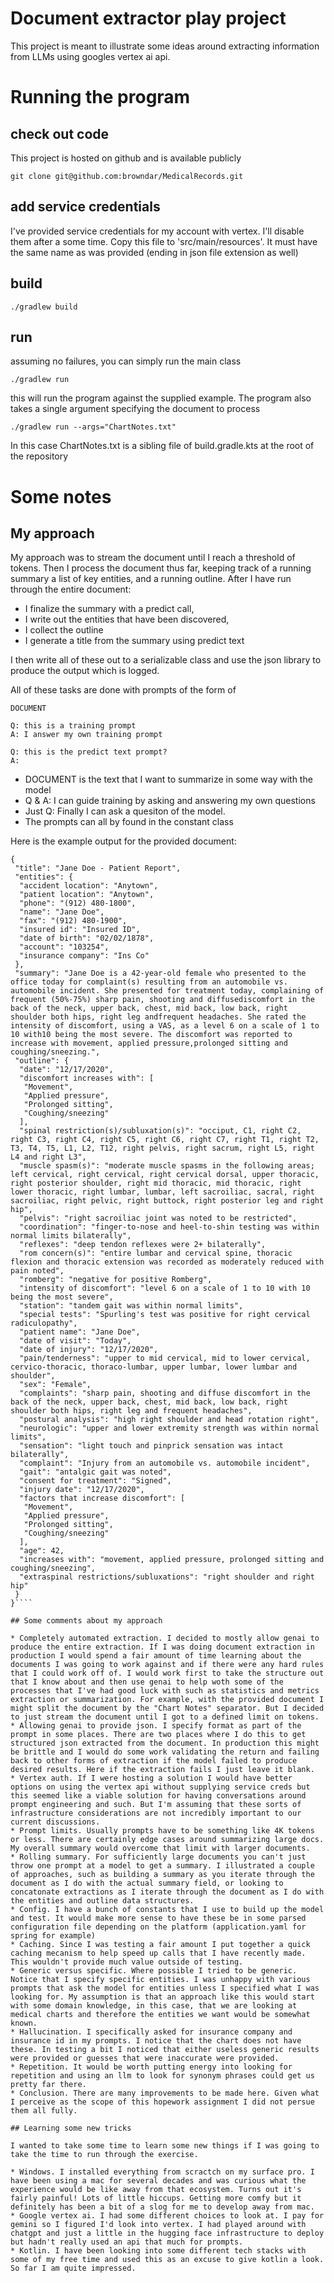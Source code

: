 # Document extractor play project

This project is meant to illustrate some ideas around extracting information from LLMs using googles vertex ai api.

# Running the program

## check out code

This project is hosted on github and is available publicly

````git clone git@github.com:browndar/MedicalRecords.git````

## add service credentials

I've provided service credentials for my account with vertex. I'll disable them after a some time. Copy this file to 'src/main/resources'. It must have the same name as was provided (ending in json file extension as well)

## build

````./gradlew build````

## run

assuming no failures, you can simply run the main class

````./gradlew run````

this will run the program against the supplied example. The program also takes a single argument specifying the document to process

````./gradlew run --args="ChartNotes.txt"````

In this case ChartNotes.txt is a sibling file of build.gradle.kts at the root of the repository

# Some notes

## My approach

My approach was to stream the document until I reach a threshold of tokens. Then I process the document thus far, keeping track of a running summary a list of key entities, and a running outline. After I have run through the entire document:

* I finalize the summary with a predict call, 
* I write out the entities that have been discovered, 
* I collect the outline
* I generate a title from the summary using predict text

I then write all of these out to a serializable class and use the json library to produce the output which is logged. 

All of these tasks are done with prompts of the form of

````
DOCUMENT

Q: this is a training prompt
A: I answer my own training prompt

Q: this is the predict text prompt?
A:
````

* DOCUMENT is the text that I want to summarize in some way with the model
* Q & A: I can guide training by asking and answering my own questions
* Just Q: Finally I can ask a quesiton of the model. 
* The prompts can all by found in the constant class

Here is the example output for the provided document:

````
{
 "title": "Jane Doe - Patient Report",
 "entities": {
  "accident location": "Anytown",
  "patient location": "Anytown",
  "phone": "(912) 480-1800",
  "name": "Jane Doe",
  "fax": "(912) 480-1900",
  "insured id": "Insured ID",
  "date of birth": "02/02/1878",
  "account": "103254",
  "insurance company": "Ins Co"
 },
 "summary": "Jane Doe is a 42-year-old female who presented to the office today for complaint(s) resulting from an automobile vs. automobile incident. She presented for treatment today, complaining of frequent (50%-75%) sharp pain, shooting and diffusediscomfort in the back of the neck, upper back, chest, mid back, low back, right shoulder both hips, right leg andfrequent headaches. She rated the intensity of discomfort, using a VAS, as a level 6 on a scale of 1 to 10 with10 being the most severe. The discomfort was reported to increase with movement, applied pressure,prolonged sitting and coughing/sneezing.",
 "outline": {
  "date": "12/17/2020",
  "discomfort increases with": [
   "Movement",
   "Applied pressure",
   "Prolonged sitting",
   "Coughing/sneezing"
  ],
  "spinal restriction(s)/subluxation(s)": "occiput, C1, right C2, right C3, right C4, right C5, right C6, right C7, right T1, right T2, T3, T4, T5, L1, L2, T12, right pelvis, right sacrum, right L5, right L4 and right L3",
  "muscle spasm(s)": "moderate muscle spasms in the following areas; left cervical, right cervical, right cervical dorsal, upper thoracic, right posterior shoulder, right mid thoracic, mid thoracic, right lower thoracic, right lumbar, lumbar, left sacroiliac, sacral, right sacroiliac, right pelvic, right buttock, right posterior leg and right hip",
  "pelvis": "right sacroiliac joint was noted to be restricted",
  "coordination": "finger-to-nose and heel-to-shin testing was within normal limits bilaterally",
  "reflexes": "deep tendon reflexes were 2+ bilaterally",
  "rom concern(s)": "entire lumbar and cervical spine, thoracic flexion and thoracic extension was recorded as moderately reduced with pain noted",
  "romberg": "negative for positive Romberg",
  "intensity of discomfort": "level 6 on a scale of 1 to 10 with 10 being the most severe",
  "station": "tandem gait was within normal limits",
  "special tests": "Spurling's test was positive for right cervical radiculopathy",
  "patient name": "Jane Doe",
  "date of visit": "Today",
  "date of injury": "12/17/2020",
  "pain/tenderness": "upper to mid cervical, mid to lower cervical, cervico-thoracic, thoraco-lumbar, upper lumbar, lower lumbar and shoulder",
  "sex": "Female",
  "complaints": "sharp pain, shooting and diffuse discomfort in the back of the neck, upper back, chest, mid back, low back, right shoulder both hips, right leg and frequent headaches",
  "postural analysis": "high right shoulder and head rotation right",
  "neurologic": "upper and lower extremity strength was within normal limits",
  "sensation": "light touch and pinprick sensation was intact bilaterally",
  "complaint": "Injury from an automobile vs. automobile incident",
  "gait": "antalgic gait was noted",
  "consent for treatment": "Signed",
  "injury date": "12/17/2020",
  "factors that increase discomfort": [
   "Movement",
   "Applied pressure",
   "Prolonged sitting",
   "Coughing/sneezing"
  ],
  "age": 42,
  "increases with": "movement, applied pressure, prolonged sitting and coughing/sneezing",
  "extraspinal restrictions/subluxations": "right shoulder and right hip"
 }
}````

## Some comments about my approach

* Completely automated extraction. I decided to mostly allow genai to produce the entire extraction. If I was doing document extraction in production I would spend a fair amount of time learning about the documents I was going to work against and if there were any hard rules that I could work off of. I would work first to take the structure out that I know about and then use genai to help woth some of the processes that I've had good luck with such as statistics and metrics extraction or summarization. For example, with the provided document I might split the document by the "Chart Notes" separator. But I decided to just stream the document until I got to a defined limit on tokens.
* Allowing genai to provide json. I specify format as part of the prompt in some places. There are two places where I do this to get structured json extracted from the document. In production this might be brittle and I would do some work validating the return and failing back to other forms of extraction if the model failed to produce desired results. Here if the extraction fails I just leave it blank.
* Vertex auth. If I were hosting a solution I would have better options on using the vertex api without supplying service creds but this seemed like a viable solution for having conversations around prompt engineering and such. But I'm assuming that these sorts of infrastructure considerations are not incredibly important to our current discussions.
* Prompt limits. Usually prompts have to be something like 4K tokens or less. There are certainly edge cases around summarizing large docs. My overall summary would overcome that limit with larger documents. 
* Rolling summary. For sufficiently large documents you can't just throw one prompt at a model to get a summary. I illustrated a couple of approaches, such as building a summary as you iterate through the document as I do with the actual summary field, or looking to concatonate extractions as I iterate through the document as I do with the entities and outline data structures. 
* Config. I have a bunch of constants that I use to build up the model and test. It would make more sense to have these be in some parsed configuration file depending on the platform (application.yaml for spring for example)
* Caching. Since I was testing a fair amount I put together a quick caching mecanism to help speed up calls that I have recently made. This wouldn't provide much value outside of testing. 
* Generic versus specific. Where possible I tried to be generic. Notice that I specify specific entities. I was unhappy with various prompts that ask the model for entities unless I specified what I was looking for. My assumption is that an approach like this would start with some domain knowledge, in this case, that we are looking at medical charts and therefore the entities we want would be somewhat known.
* Hallucination. I specifically asked for insurance company and insurance id in my prompts. I notice that the chart does not have these. In testing a bit I noticed that either useless generic results were provided or guesses that were inaccurate were provided.
* Repetition. It would be worth putting energy into looking for repetition and using an llm to look for synonym phrases could get us pretty far there.
* Conclusion. There are many improvements to be made here. Given what I perceive as the scope of this hopework assignment I did not persue them all fully.

## Learning some new tricks

I wanted to take some time to learn some new things if I was going to take the time to run through the exercise. 

* Windows. I installed everything from scractch on my surface pro. I have been using a mac for several decades and was curious what the experience would be like away from that ecosystem. Turns out it's fairly painful! Lots of little hiccups. Getting more comfy but it definitely has been a bit of a slog for me to develop away from mac.
* Google vertex ai. I had some different choices to look at. I pay for gemini so I figured I'd look into vertex. I had played around with chatgpt and just a little in the hugging face infrastructure to deploy but hadn't really used an api that much for prompts. 
* Kotlin. I have been looking into some different tech stacks with some of my free time and used this as an excuse to give kotlin a look. So far I am quite impressed. 


